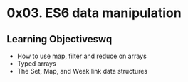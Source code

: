 # 0x03. ES6 data manipulation
## Learning Objectiveswq
- How to use map, filter and reduce on arrays
- Typed arrays
- The Set, Map, and Weak link data structures
